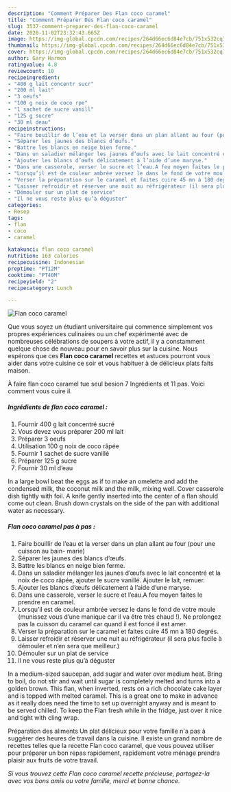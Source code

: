 ```yaml
---
description: "Comment Préparer Des Flan coco caramel"
title: "Comment Préparer Des Flan coco caramel"
slug: 3537-comment-preparer-des-flan-coco-caramel
date: 2020-11-02T23:32:43.665Z
image: https://img-global.cpcdn.com/recipes/264d66ec6d84e7cb/751x532cq70/flan-coco-caramel-photo-principale-de-la-recette.jpg
thumbnail: https://img-global.cpcdn.com/recipes/264d66ec6d84e7cb/751x532cq70/flan-coco-caramel-photo-principale-de-la-recette.jpg
cover: https://img-global.cpcdn.com/recipes/264d66ec6d84e7cb/751x532cq70/flan-coco-caramel-photo-principale-de-la-recette.jpg
author: Gary Harmon
ratingvalue: 4.8
reviewcount: 10
recipeingredient:
- "400 g lait concentr sucr"
- "200 ml lait"
- "3 oeufs"
- "100 g noix de coco rpe"
- "1 sachet de sucre vanill"
- "125 g sucre"
- "30 ml deau"
recipeinstructions:
- "Faire bouillir de l’eau et la verser dans un plan allant au four (pour une cuisson au bain- marie)"
- "Séparer les jaunes des blancs d’œufs."
- "Battre les blancs en neige bien ferme."
- "Dans un saladier mélanger les jaunes d’œufs avec le lait concentré et la noix de coco râpée, ajouter le sucre vanillé. Ajouter le lait, remuer."
- "Ajouter les blancs d’œufs délicatement à l’aide d’une maryse."
- "Dans une casserole, verser le sucre et l’eau.A feu moyen faites le prendre en caramel."
- "Lorsqu’il est de couleur ambrée versez le dans le fond de votre moule (munissez vous d’une manique car il va être très chaud !). Ne prolongez pas la cuisson du caramel car quand il est foncé il est amer."
- "Verser la préparation sur le caramel et faites cuire 45 mn à 180 degrés."
- "Laisser refroidir et réserver une nuit au réfrigérateur (il sera plus facile à démouler et n’en sera que meilleur.)"
- "Démouler sur un plat de service"
- "Il ne vous reste plus qu’à déguster"
categories:
- Resep
tags:
- flan
- coco
- caramel

katakunci: flan coco caramel 
nutrition: 163 calories
recipecuisine: Indonesian
preptime: "PT12M"
cooktime: "PT40M"
recipeyield: "2"
recipecategory: Lunch

---
```



![Flan coco caramel](https://img-global.cpcdn.com/recipes/264d66ec6d84e7cb/751x532cq70/flan-coco-caramel-photo-principale-de-la-recette.jpg)

Que vous soyez un étudiant universitaire qui commence simplement vos propres expériences culinaires ou un chef expérimenté avec de nombreuses célébrations de soupers à votre actif, il y a constamment quelque chose de nouveau pour en savoir plus sur la cuisine. Nous espérons que ces <strong> Flan coco caramel </strong> recettes et astuces pourront vous aider dans votre cuisine ce soir et vous habituer à de délicieux plats faits maison.

<!--inarticleads1-->

À faire flan coco caramel tue seul besion 7 Ingrédients et 11 pas. Voici comment vous cuire il.

##### Ingrédients de flan coco caramel :

1. Fournir 400 g lait concentré sucré
1. Vous devez vous préparer 200 ml lait
1. Préparer 3 oeufs
1. Utilisation 100 g noix de coco râpée
1. Fournir 1 sachet de sucre vanillé
1. Préparer 125 g sucre
1. Fournir 30 ml d’eau


In a large bowl beat the eggs as if to make an omelette and add the condensed milk, the coconut milk and the milk, mixing well. Cover casserole dish tightly with foil. A knife gently inserted into the center of a flan should come out clean. Brush down crystals on the side of the pan with additional water as necessary. 

<!--inarticleads2-->

##### Flan coco caramel pas à pas :

1. Faire bouillir de l’eau et la verser dans un plan allant au four (pour une cuisson au bain- marie)
1. Séparer les jaunes des blancs d’œufs.
1. Battre les blancs en neige bien ferme.
1. Dans un saladier mélanger les jaunes d’œufs avec le lait concentré et la noix de coco râpée, ajouter le sucre vanillé. Ajouter le lait, remuer.
1. Ajouter les blancs d’œufs délicatement à l’aide d’une maryse.
1. Dans une casserole, verser le sucre et l’eau.A feu moyen faites le prendre en caramel.
1. Lorsqu’il est de couleur ambrée versez le dans le fond de votre moule (munissez vous d’une manique car il va être très chaud !). Ne prolongez pas la cuisson du caramel car quand il est foncé il est amer.
1. Verser la préparation sur le caramel et faites cuire 45 mn à 180 degrés.
1. Laisser refroidir et réserver une nuit au réfrigérateur (il sera plus facile à démouler et n’en sera que meilleur.)
1. Démouler sur un plat de service
1. Il ne vous reste plus qu’à déguster


In a medium-sized saucepan, add sugar and water over medium heat. Bring to boil, do not stir and wait until sugar is completely melted and turns into a golden brown. This flan, when inverted, rests on a rich chocolate cake layer and is topped with melted caramel. This is a great one to make in advance as it really does need the time to set up overnight anyway and is meant to be served chilled. To keep the Flan fresh while in the fridge, just over it nice and tight with cling wrap. 

<!--inarticleads1-->

<p>
Préparation des aliments Un plat délicieux pour votre famille n'a pas à suggérer des heures de travail dans la cuisine. Il existe un grand nombre de recettes telles que la recette Flan coco caramel, que vous pouvez utiliser pour préparer un bon repas rapidement, rapidement votre ménage prendra plaisir aux fruits de votre travail.
</p>

<p>
<i>Si vous trouvez cette Flan coco caramel recette précieuse, partagez-la avec vos bons amis ou votre famille, merci et bonne chance.</i>
</p>
